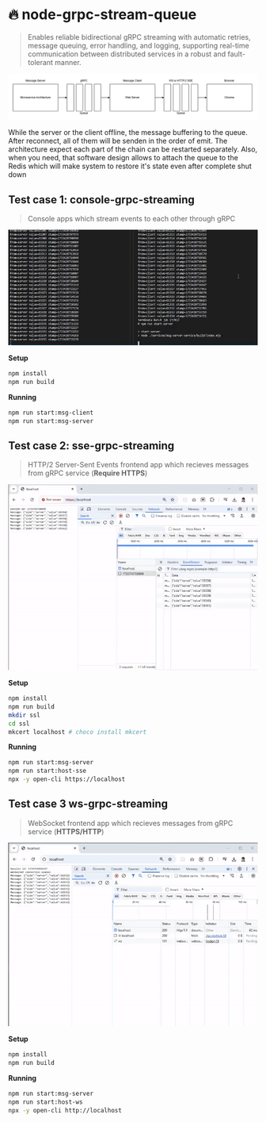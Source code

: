 # 🔥 node-grpc-stream-queue

> Enables reliable bidirectional gRPC streaming with automatic retries, message queuing, error handling, and logging, supporting real-time communication between distributed services in a robust and fault-tolerant manner.

![schema](./assets/schema.png)

While the server or the client offline, the message buffering to the queue. After reconnect, all of them will be senden in the order of emit. The architecture expect each part of the chain can be restarted separately. Also, when you need, that software design allows to attach the queue to the Redis which will make system to restore it's state even after complete shut down

## Test case 1: console-grpc-streaming

> Console apps which stream events to each other through gRPC

![grpc-queue](./assets/grpc-queue.gif)

**Setup**

```bash
npm install
npm run build
```

**Running**

```bash
npm run start:msg-client
npm run start:msg-server
```

## Test case 2: sse-grpc-streaming

> HTTP/2 Server-Sent Events frontend app which recieves messages from gRPC service (**Require HTTPS**)

![sse-queue](./assets/sse-queue.gif)

**Setup**

```bash
npm install
npm run build
mkdir ssl
cd ssl
mkcert localhost # choco install mkcert
```

**Running**

```bash
npm run start:msg-server
npm run start:host-sse
npx -y open-cli https://localhost
```

## Test case 3 ws-grpc-streaming

> WebSocket frontend app which recieves messages from gRPC service (**HTTPS/HTTP**)

![ws-queue](./assets/ws-queue.gif)

**Setup**

```bash
npm install
npm run build
```

**Running**

```bash
npm run start:msg-server
npm run start:host-ws
npx -y open-cli http://localhost
```
